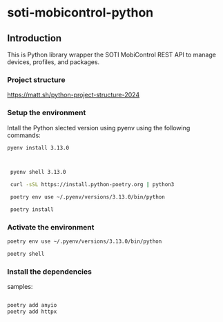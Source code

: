 # soti-mobicontrol-python

## Introduction 
This is Python library wrapper the SOTI MobiControl REST API to manage devices, profiles, and packages. 

### Project structure
https://matt.sh/python-project-structure-2024


### Setup the environment
Intall the Python slected version using pyenv using the following commands:
```bash
pyenv install 3.13.0



 pyenv shell 3.13.0

 curl -sSL https://install.python-poetry.org | python3

 poetry env use ~/.pyenv/versions/3.13.0/bin/python

 poetry install
```

### Activate the environment
```bash
poetry env use ~/.pyenv/versions/3.13.0/bin/python

poetry shell
```

### Install the dependencies
samples:
```bash

poetry add anyio
poetry add httpx

```